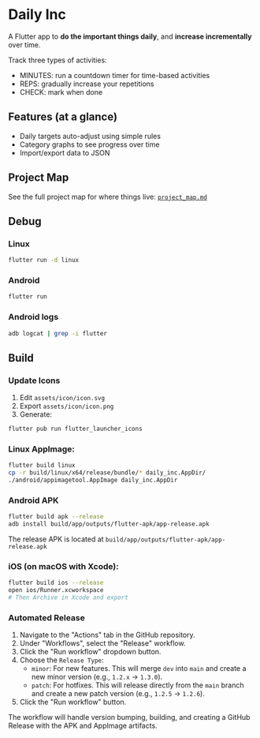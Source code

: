 # Daily Inc

A Flutter app to **do the important things daily**, and **increase incrementally** over time.

Track three types of activities:
- MINUTES: run a countdown timer for time-based activities
- REPS: gradually increase your repetitions
- CHECK: mark when done

## Features (at a glance)
- Daily targets auto-adjust using simple rules
- Category graphs to see progress over time
- Import/export data to JSON

## Project Map
See the full project map for where things live: [`project_map.md`](project_map.md)

## Debug

### Linux
```bash
flutter run -d linux
```

### Android
```bash
flutter run
```

### Android logs
```bash
adb logcat | grep -i flutter
```

## Build

### Update Icons
1) Edit `assets/icon/icon.svg`
2) Export `assets/icon/icon.png`
3) Generate:
```bash
flutter pub run flutter_launcher_icons
```

### Linux AppImage:
```bash
flutter build linux
cp -r build/linux/x64/release/bundle/* daily_inc.AppDir/
./android/appimagetool.AppImage daily_inc.AppDir
```

### Android APK
```bash
flutter build apk --release
adb install build/app/outputs/flutter-apk/app-release.apk
```
The release APK is located at `build/app/outputs/flutter-apk/app-release.apk`

### iOS (on macOS with Xcode):
```bash
flutter build ios --release
open ios/Runner.xcworkspace
# Then Archive in Xcode and export
```

### Automated Release

1.  Navigate to the "Actions" tab in the GitHub repository.
2.  Under "Workflows", select the "Release" workflow.
3.  Click the "Run workflow" dropdown button.
4.  Choose the `Release Type`:
    *   `minor`: For new features. This will merge `dev` into `main` and create a new minor version (e.g., `1.2.x` -> `1.3.0`).
    *   `patch`: For hotfixes. This will release directly from the `main` branch and create a new patch version (e.g., `1.2.5` -> `1.2.6`).
5.  Click the "Run workflow" button.

The workflow will handle version bumping, building, and creating a GitHub Release with the APK and AppImage artifacts.